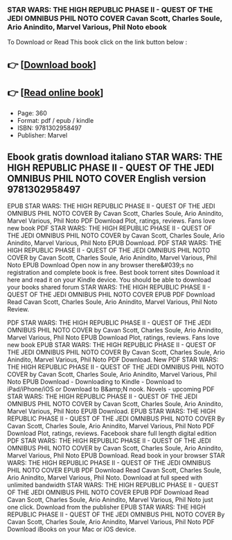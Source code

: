 ### STAR WARS: THE HIGH REPUBLIC PHASE II - QUEST OF THE JEDI OMNIBUS PHIL NOTO COVER Cavan Scott, Charles Soule, Ario Anindito, Marvel Various, Phil Noto ebook

To Download or Read This book click on the link button below :

## 👉  [**[Download book](http://filesbooks.info/download.php?group=book&from=github.com&id=722020&lnk=1081 "Download book")**]

## 👉  [**[Read online book](http://filesbooks.info/download.php?group=book&from=github.com&id=722020&lnk=1081 "Read online book")**]


* Page: 360
* Format: pdf / epub / kindle
* ISBN: 9781302958497
* Publisher: Marvel



## Ebook gratis download italiano STAR WARS: THE HIGH REPUBLIC PHASE II - QUEST OF THE JEDI OMNIBUS PHIL NOTO COVER English version 9781302958497


EPUB STAR WARS: THE HIGH REPUBLIC PHASE II - QUEST OF THE JEDI OMNIBUS PHIL NOTO COVER By Cavan Scott, Charles Soule, Ario Anindito, Marvel Various, Phil Noto PDF Download Plot, ratings, reviews. Fans love new book PDF STAR WARS: THE HIGH REPUBLIC PHASE II - QUEST OF THE JEDI OMNIBUS PHIL NOTO COVER by Cavan Scott, Charles Soule, Ario Anindito, Marvel Various, Phil Noto EPUB Download. PDF STAR WARS: THE HIGH REPUBLIC PHASE II - QUEST OF THE JEDI OMNIBUS PHIL NOTO COVER by Cavan Scott, Charles Soule, Ario Anindito, Marvel Various, Phil Noto EPUB Download Open now in any browser there&amp;#039;s no registration and complete book is free. Best book torrent sites Download it here and read it on your Kindle device. You should be able to download your books shared forum STAR WARS: THE HIGH REPUBLIC PHASE II - QUEST OF THE JEDI OMNIBUS PHIL NOTO COVER EPUB PDF Download Read Cavan Scott, Charles Soule, Ario Anindito, Marvel Various, Phil Noto Review.

PDF STAR WARS: THE HIGH REPUBLIC PHASE II - QUEST OF THE JEDI OMNIBUS PHIL NOTO COVER by Cavan Scott, Charles Soule, Ario Anindito, Marvel Various, Phil Noto EPUB Download Plot, ratings, reviews. Fans love new book EPUB STAR WARS: THE HIGH REPUBLIC PHASE II - QUEST OF THE JEDI OMNIBUS PHIL NOTO COVER By Cavan Scott, Charles Soule, Ario Anindito, Marvel Various, Phil Noto PDF Download. New PDF STAR WARS: THE HIGH REPUBLIC PHASE II - QUEST OF THE JEDI OMNIBUS PHIL NOTO COVER by Cavan Scott, Charles Soule, Ario Anindito, Marvel Various, Phil Noto EPUB Download - Downloading to Kindle - Download to iPad/iPhone/iOS or Download to B&amp;amp;N nook. Novels - upcoming PDF STAR WARS: THE HIGH REPUBLIC PHASE II - QUEST OF THE JEDI OMNIBUS PHIL NOTO COVER by Cavan Scott, Charles Soule, Ario Anindito, Marvel Various, Phil Noto EPUB Download. EPUB STAR WARS: THE HIGH REPUBLIC PHASE II - QUEST OF THE JEDI OMNIBUS PHIL NOTO COVER By Cavan Scott, Charles Soule, Ario Anindito, Marvel Various, Phil Noto PDF Download Plot, ratings, reviews. Facebook share full length digital edition PDF STAR WARS: THE HIGH REPUBLIC PHASE II - QUEST OF THE JEDI OMNIBUS PHIL NOTO COVER by Cavan Scott, Charles Soule, Ario Anindito, Marvel Various, Phil Noto EPUB Download. Read book in your browser STAR WARS: THE HIGH REPUBLIC PHASE II - QUEST OF THE JEDI OMNIBUS PHIL NOTO COVER EPUB PDF Download Read Cavan Scott, Charles Soule, Ario Anindito, Marvel Various, Phil Noto. Download at full speed with unlimited bandwidth STAR WARS: THE HIGH REPUBLIC PHASE II - QUEST OF THE JEDI OMNIBUS PHIL NOTO COVER EPUB PDF Download Read Cavan Scott, Charles Soule, Ario Anindito, Marvel Various, Phil Noto just one click. Download from the publisher EPUB STAR WARS: THE HIGH REPUBLIC PHASE II - QUEST OF THE JEDI OMNIBUS PHIL NOTO COVER By Cavan Scott, Charles Soule, Ario Anindito, Marvel Various, Phil Noto PDF Download iBooks on your Mac or iOS device.





